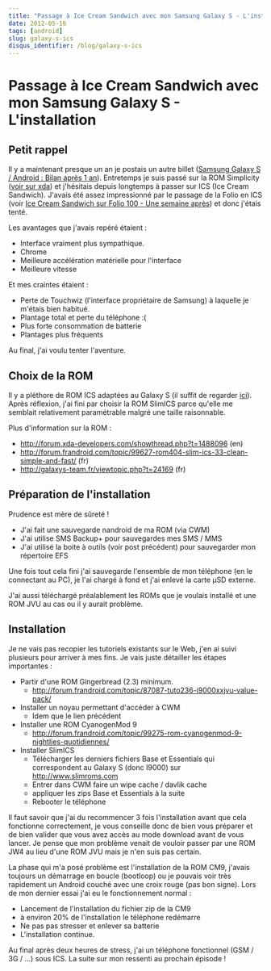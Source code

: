 ```yaml
---
title: "Passage à Ice Cream Sandwich avec mon Samsung Galaxy S - L'installation"
date: 2012-05-16
tags: [android]
slug: galaxy-s-ics
disqus_identifier: /blog/galaxy-s-ics
---
```

# Passage à Ice Cream Sandwich avec mon Samsung Galaxy S - L'installation

## Petit rappel
Il y a maintenant presque un an je postais un autre billet ([Samsung Galaxy S / Android : Bilan après 1 an](/blog/galaxy-s-one-year-after)). Entretemps je suis passé sur la ROM Simplicity ([voir sur xda](http://forum.xda-developers.com/showthread.php?t=1203047)) et j'hésitais depuis longtemps à passer sur ICS (Ice Cream Sandwich). J'avais été assez impressionné par le passage de la Folio en ICS (voir [Ice Cream Sandwich sur Folio 100 - Une semaine après](/blog/ice-cream-sandwich-folio-100-1)) et donc j'étais tenté.

Les avantages que j'avais repéré étaient :

* Interface vraiment plus sympathique.
* Chrome
* Meilleure accélération matérielle pour l'interface
* Meilleure vitesse

Et mes craintes étaient :

* Perte de Touchwiz (l'interface propriétaire de Samsung) à laquelle je m'étais bien habitué.
* Plantage total et perte du téléphone :(
* Plus forte consommation de batterie
* Plantages plus fréquents

Au final, j'ai voulu tenter l'aventure.


## Choix de la ROM

Il y a pléthore de ROM ICS adaptées au Galaxy S (il suffit de regarder [ici](http://forum.xda-developers.com/forumdisplay.php?f=665)). Après réflexion, j'ai fini par choisir la ROM SlimICS parce qu'elle me semblait relativement paramétrable malgré une taille raisonnable.

Plus d'information sur la ROM :

* http://forum.xda-developers.com/showthread.php?t=1488096 (en)
* http://forum.frandroid.com/topic/99627-rom404-slim-ics-33-clean-simple-and-fast/ (fr)
* http://galaxys-team.fr/viewtopic.php?t=24169 (fr)

## Préparation de l'installation

Prudence est mère de sûreté !

* J'ai fait une sauvegarde nandroid de ma ROM (via CWM)
* J'ai utilise SMS Backup+ pour sauvegardes mes SMS / MMS
* J'ai utilisé la boite à outils (voir post précédent) pour sauvegarder mon répertoire EFS

Une fois tout cela fini j'ai sauvegarde l'ensemble de mon téléphone (en le connectant au PC), je l'ai chargé à fond et j'ai enlevé la carte µSD externe.

J'ai aussi téléchargé préalablement les ROMs que je voulais installé et une ROM JVU au cas ou il y aurait problème.

## Installation

Je ne vais pas recopier les tutoriels existants sur le Web, j'en ai suivi plusieurs pour arriver à mes fins. Je vais juste détailler les étapes importantes :

* Partir d'une ROM Gingerbread (2.3) minimum.
    * http://forum.frandroid.com/topic/87087-tuto236-i9000xxjvu-value-pack/
* Installer un noyau permettant d'accéder à CWM
    * Idem que le lien précédent
* Installer une ROM CyanogenMod 9
    * http://forum.frandroid.com/topic/99275-rom-cyanogenmod-9-nightlies-quotidiennes/
* Installer SlimICS
    - Télécharger les derniers fichiers Base et Essentials qui correspondent au Galaxy S (donc I9000) sur http://www.slimroms.com
    - Entrer dans CWM faire un wipe cache / davlik cache
    - appliquer les zips  Base et Essentials à la suite
    - Rebooter le téléphone

Il faut savoir que j'ai du recommencer 3 fois l'installation avant que cela fonctionne correctement, je vous conseille donc de bien vous préparer et de bien valider que vous avez accès au mode download avant de vous lancer. Je pense que mon problème venait de vouloir passer par une ROM JW4 au lieu d'une ROM JVU mais je n'en suis pas certain.

La phase qui m'a posé problème est l'installation de la ROM CM9, j'avais toujours un démarrage en boucle (bootloop) ou je pouvais voir très rapidement un Android couché avec une croix rouge (pas bon signe). Lors de mon dernier essai j'ai eu le fonctionnement normal :

* Lancement de l'installation du fichier zip de la CM9
* à environ 20% de l'installation le téléphone redémarre
* Ne pas pas stresser et enlever sa batterie
* L'installation continue.

Au final après deux heures de stress, j'ai un téléphone fonctionnel (GSM / 3G / ...) sous ICS. La suite sur mon ressenti au prochain épisode !
